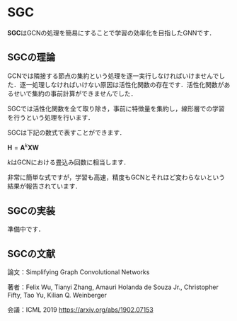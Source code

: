 # SGC

**SGC**はGCNの処理を簡易にすることで学習の効率化を目指したGNNです．

## SGCの理論

GCNでは隣接する節点の集約という処理を逐一実行しなければいけませんでした．逐一処理しなければいけない原因は活性化関数の存在です．活性化関数があるせいで集約の事前計算ができませんでした．

SGCでは活性化関数を全て取り除き，事前に特徴量を集約し，線形層での学習を行うという処理を行います．

SGCは下記の数式で表すことができます．

$\bm{H}=\bm{A}^k\bm{X}\bm{W}$

$k$はGCNにおける畳込み回数に相当します．


非常に簡単な式ですが，学習も高速，精度もGCNとそれほど変わらないという結果が報告されています．

## SGCの実装

準備中です．

## SGCの文献

論文：Simplifying Graph Convolutional Networks 

著者：Felix Wu, Tianyi Zhang, Amauri Holanda de Souza Jr., Christopher Fifty, Tao Yu, Kilian Q. Weinberger 

会議：ICML 2019 https://arxiv.org/abs/1902.07153